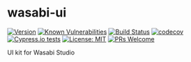 # wasabi-ui
[![Version](https://img.shields.io/github/package-json/v/xmartinezpujol/frontend-quizz/master?label=version)](https://github.com/xmartinezpujol/wasabi-ui)
[![Known Vulnerabilities](https://snyk.io/test/github/xmartinezpujol/frontend-quizz/badge.svg)](https://snyk.io/test/github/xmartinezpujol/wasabi-ui)
[![Build Status](https://travis-ci.org/xmartinezpujol/wasabi-ui.svg?branch=master)](https://travis-ci.org/xmartinezpujol/wasabi-ui)
[![codecov](https://codecov.io/gh/xmartinezpujol/wasabi-ui/branch/master/graph/badge.svg)](https://codecov.io/gh/xmartinezpujol/wasabi-ui)
[![Cypress.io tests](https://img.shields.io/badge/cypress.io-tests-green.svg?style=flat-square)](https://cypress.io)
[![License: MIT](https://img.shields.io/badge/License-MIT-yellow.svg)](https://opensource.org/licenses/MIT)
[![PRs Welcome](https://img.shields.io/badge/PRs-welcome-brightgreen.svg?style=flat-square)](http://makeapullrequest.com)

UI kit for Wasabi Studio
